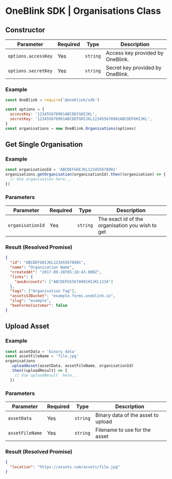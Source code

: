 # OneBlink SDK | Organisations Class

## Constructor

| Parameter           | Required | Type     | Description                      |
| ------------------- | -------- | -------- | -------------------------------- |
| `options.accessKey` | Yes      | `string` | Access key provided by OneBlink. |
| `options.secretKey` | Yes      | `string` | Secret key provided by OneBlink. |

### Example

```javascript
const OneBlink = require('@oneblink/sdk')

const options = {
  accessKey: '123455678901ABCDEFGHIJKL',
  secretKey: '123455678901ABCDEFGHIJKL123455678901ABCDEFGHIJKL',
}
const organisations = new OneBlink.Organisations(options)
```

## Get Single Organisation

### Example

```javascript
const organisationId = 'ABCDEFGHIJKL123455678901'
organisations.getOrganisation(organisationId).then((organisation) => {
  // Use organisation here...
})
```

### Parameters

| Parameter        | Required | Type     | Description                                      |
| ---------------- | -------- | -------- | ------------------------------------------------ |
| `organisationId` | Yes      | `string` | The exact id of the organisation you wish to get |

### Result (Resolved Promise)

```json
{
  "id": "ABCDEFGHIJKL123455678901",
  "name": "Organisation Name",
  "createdAt": "2017-09-28T05:28:43.000Z",
  "links": {
    "awsAccounts": ["ABCDEFG55678901HIJKL1234"]
  },
  "tags": ["Organisation Tag"],
  "assetsS3Bucket": "example.forms.oneblink.io",
  "slug": "example",
  "beeFormsCustomer": false
}
```

## Upload Asset

### Example

```javascript
const assetData = 'binary data'
const assetFileName = 'file.jpg'
organisations
  .uploadAsset(assetData, assetFileName, organisationId)
  .then((uploadResult) => {
    // Use uploadResult  here...
  })
```

### Parameters

| Parameter       | Required | Type     | Description                        |
| --------------- | -------- | -------- | ---------------------------------- |
| `assetData`     | Yes      | `string` | Binary data of the asset to upload |
| `assetFileName` | Yes      | `string` | Filename to use for the asset      |

### Result (Resolved Promise)

```json
{
  "location": "https://assets.com/assets/file.jpg"
}
```
